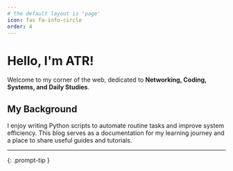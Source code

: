 ```yaml
---
# the default layout is 'page'
icon: fas fa-info-circle
order: 4
---
```


# Hello, I'm ATR!

Welcome to my corner of the web, dedicated to **Networking, Coding, Systems, and Daily Studies**.

## My Background

I enjoy writing Python scripts to automate routine tasks and improve system efficiency. This blog serves as a documentation for my learning journey and a place to share useful guides and tutorials.

---
{: .prompt-tip }
